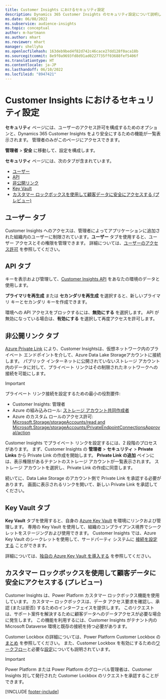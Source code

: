 ```yaml
---
title: Customer Insights におけるセキュリティ設定
description: Dynamics 365 Customer Insights のセキュリティ設定について説明します。
ms.date: 06/08/2022
ms.subservice: audience-insights
ms.topic: conceptual
author: m-hartmann
ms.author: mhart
ms.reviewer: mhart
manager: shellyha
ms.openlocfilehash: 163deb9bed4f82d742c46cace27dd128f0aca18b
ms.sourcegitcommit: 8e9f0a9693fd8d91ad0227735ff03688fef5406f
ms.translationtype: HT
ms.contentlocale: ja-JP
ms.lasthandoff: 06/10/2022
ms.locfileid: "8947421"
---
```

# <a name="security-settings-in-customer-insights"></a>Customer Insights におけるセキュリティ設定

**セキュリティ** ページには、ユーザーのアクセス許可を構成するためのオプションと、Dynamics 365 Customer Insights をより安全にするための機能が一覧表示されます。 管理者のみがこのページにアクセスできます。

**管理者** > **安全** に移動して、設定を構成します。

**セキュリティ** ページには、次のタブが含まれています。

- [ユーザー](#users-tab)
- [API](#apis-tab)
- [非公開リンク](#private-links-tab)
- [Key Vault](#key-vault-tab)
- [カスタマー ロックボックスを使用して顧客データに安全にアクセスする (プレビュー)](#securely-access-customer-data-with-customer-lockbox-preview)

## <a name="users-tab"></a>ユーザー タブ

Customer Insights へのアクセスは、管理者によってアプリケーションに追加された組織内のユーザーに制限されています。**ユーザー** タブを使用すると、ユーザー アクセスとその権限を管理できます。 詳細については、[ユーザーのアクセス許可](permissions.md) を参照してください。

## <a name="apis-tab"></a>API タブ

キーを表示および管理して、[Customer Insights API](apis.md) をあなたの環境のデータと使用します。

**プライマリを再生成** または **セカンダリを再生成** を選択すると、新しいプライマリ キーとセカンダリ キーを作成できます。 

環境への API アクセスをブロックするには、**無効にする** を選択します。 API が無効になっている場合は、**有効にする** を選択して再度アクセスを許可します。

## <a name="private-links-tab"></a>非公開リンク タブ

[Azure Private Link](/azure/private-link/private-link-overview) により、Customer Insightsは、仮想ネットワーク内のプライベート エンドポイントを介して、Azure Data Lake Storageアカウントに接続します。 パブリック インターネットに公開されていないストレージ アカウント内のデータに対して、プライベート リンクはその制限されたネットワークへの接続を可能にします。

> [!IMPORTANT]
> プライベート リンク接続を設定するための最小の役割要件:
>
> - Customer Insights: 管理者
> - Azure の組み込みロール: [ストレージ アカウント共同作成者](/azure/role-based-access-control/built-in-roles#storage-account-contributor)
> - Azure のカスタム ロールのアクセス許可: [Microsoft.Storage/storageAccounts/read and Microsoft.Storage/storageAccounts/PrivateEndpointConnectionsApproval/action](/azure/role-based-access-control/resource-provider-operations#microsoftstorage)
>

Customer Insights でプライベート リンクを設定するには、2 段階のプロセスがあります。 まず、Customer Insights の **管理者** > **セキュリティ** > **Private Links** から Private Link の作成を開始します。 **Private Link の追加** ペインには、表示権限があるテナントのストレージ アカウントが一覧表示されます。 ストレージ アカウントを選択し、Private Link の作成に同意します。

続いてに、Data Lake Storage のアカウント側で Private Link を承認する必要があります。 画面に表示されるリンクを開いて、新しい Private Link を承認してください。

## <a name="key-vault-tab"></a>Key Vault タブ

**Key Vault** タブを使用すると、自身の [Azure Key Vault](/azure/key-vault/general/basic-concepts) を環境にリンクおよび管理します。
専用の Key Vault を使用して、組織のコンプライアンス境界でシークレットをステージングおよび使用できます。 Customer Insights では、Azure Key Vault のシークレットを使用して、サードパーティ システムに [接続を設定する](connections.md) ことができます。

詳細については、[独自の Azure Key Vault を導入する](use-azure-key-vault.md) を参照してください。

## <a name="securely-access-customer-data-with-customer-lockbox-preview"></a>カスタマー ロックボックスを使用して顧客データに安全にアクセスする (プレビュー)

Customer Insights は、Power Platform カスタマー ロックボックス機能を使用しています。 カスタマー ロックボックスは、データ アクセス要求を確認し、承認 (または拒否) するためのインターフェイスを提供します。 このリクエストは、サポート案件を解決するために顧客データへのデータアクセスが必要な場合に発生します。 この機能を利用するには、Customer Insights がテナント内の Microsoft Dataverse 環境と既存の接続を持つ必要があります。

Customer Lockbox の詳細については、Power Platform Customer Lockbox の [まとめ](/power-platform/admin/about-lockbox#summary) を参照してください。 また、Customer Lockbox を有効にするための[ワークフロー](/power-platform/admin/about-lockbox#workflow)と必要な[設定](/power-platform/admin/about-lockbox#enable-the-lockbox-policy)についても説明されています。

> [!IMPORTANT]
> Power Platform または Power Platform のグローバル管理者は、Customer Insights 対して発行された Customer Lockbox のリクエストを承認することができます。

[!INCLUDE [footer-include](includes/footer-banner.md)]
